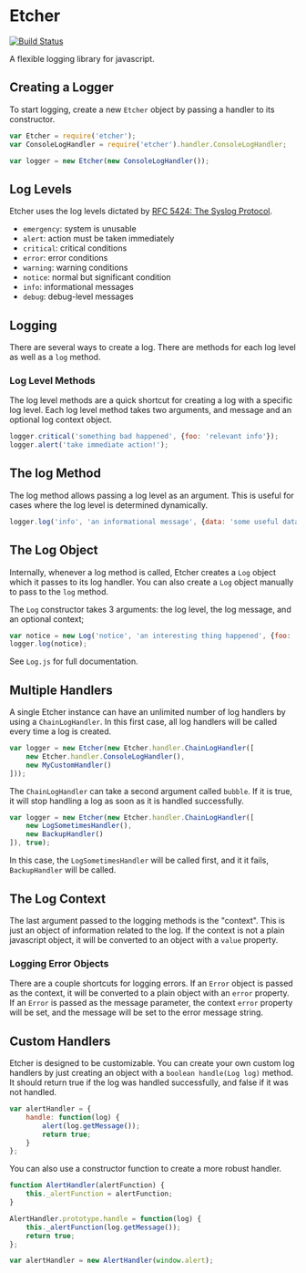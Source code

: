 # Etcher

[![Build Status](https://travis-ci.org/justinhoward/etcher.svg?branch=master)](https://travis-ci.org/justinhoward/etcher)

A flexible logging library for javascript.

## Creating a Logger

To start logging, create a new `Etcher` object by passing a handler to
its constructor.

```javascript
var Etcher = require('etcher');
var ConsoleLogHandler = require('etcher').handler.ConsoleLogHandler;

var logger = new Etcher(new ConsoleLogHandler());
```

## Log Levels

Etcher uses the log levels dictated by [RFC 5424: The Syslog Protocol](http://tools.ietf.org/html/rfc5424).

 - `emergency`: system is unusable
 - `alert`: action must be taken immediately
 - `critical`: critical conditions
 - `error`: error conditions
 - `warning`: warning conditions
 - `notice`: normal but significant condition
 - `info`: informational messages
 - `debug`: debug-level messages

## Logging

There are several ways to create a log. There are methods for each log level as
well as a `log` method.

### Log Level Methods

The log level methods are a quick shortcut for creating a log with a specific log level. Each log level
method takes two arguments, and message and an optional log context object.

```javascript
logger.critical('something bad happened', {foo: 'relevant info'});
logger.alert('take immediate action!');
```

## The log Method

The log method allows passing a log level as an argument. This is useful for cases
where the log level is determined dynamically.

```javascript
logger.log('info', 'an informational message', {data: 'some useful data'});
```

## The Log Object

Internally, whenever a log method is called, Etcher creates a `Log` object which it passes to its
log handler. You can also create a `Log` object manually to pass to the `log` method.

The `Log` constructor takes 3 arguments: the log level, the log message, and an optional context;

```javascript
var notice = new Log('notice', 'an interesting thing happened', {foo: 'foo'});
logger.log(notice);
```

See `Log.js` for full documentation.

## Multiple Handlers

A single Etcher instance can have an unlimited number of log handlers by using a `ChainLogHandler`.
In this first case, all log handlers will be called every time a log is created.

```javascript
var logger = new Etcher(new Etcher.handler.ChainLogHandler([
    new Etcher.handler.ConsoleLogHandler(),
    new MyCustomHandler()
]));
```

The `ChainLogHandler` can take a second argument called `bubble`. If it is true, it will stop handling a
log as soon as it is handled successfully.

```javascript
var logger = new Etcher(new Etcher.handler.ChainLogHandler([
    new LogSometimesHandler(),
    new BackupHandler()
]), true);
```

In this case, the `LogSometimesHandler` will be called first, and it it fails, `BackupHandler` will be called.

## The Log Context

The last argument passed to the logging methods is the "context". This is just an object of information
related to the log. If the context is not a plain javascript object, it will be converted to an object with
a `value` property.

### Logging Error Objects

There are a couple shortcuts for logging errors. If an `Error` object is passed as the context,
it will be converted to a plain object with an `error` property. If an `Error` is passed as the message parameter,
the context `error` property will be set, and the message will be set to the error message string.

## Custom Handlers

Etcher is designed to be customizable. You can create your own custom log handlers by just
creating an object with a `boolean handle(Log log)` method. It should return true if the log was handled successfully,
and false if it was not handled.

```javascript
var alertHandler = {
    handle: function(log) {
        alert(log.getMessage());
        return true;
    }
};
```

You can also use a constructor function to create a more robust handler.

```javascript
function AlertHandler(alertFunction) {
    this._alertFunction = alertFunction;
}

AlertHandler.prototype.handle = function(log) {
    this._alertFunction(log.getMessage());
    return true;
};

var alertHandler = new AlertHandler(window.alert);
```